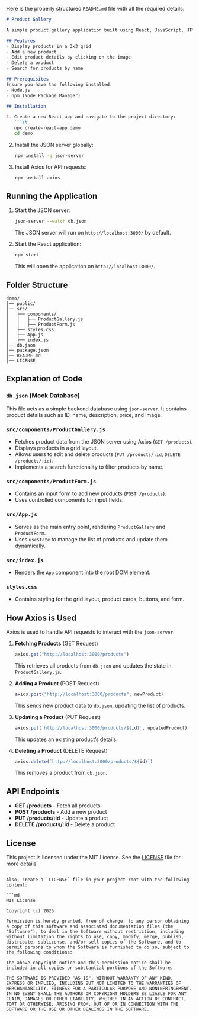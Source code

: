 Here is the properly structured `README.md` file with all the required details:  

```md
# Product Gallery  

A simple product gallery application built using React, JavaScript, HTML, and CSS. It allows users to add, edit, delete, and search for products. The application uses a JSON server to store product data and Axios for API requests.

## Features  
- Display products in a 3x3 grid  
- Add a new product  
- Edit product details by clicking on the image  
- Delete a product  
- Search for products by name  

## Prerequisites  
Ensure you have the following installed:  
- Node.js  
- npm (Node Package Manager)  

## Installation  

1. Create a new React app and navigate to the project directory:  
   ```sh
   npx create-react-app demo  
   cd demo  
   ```  
2. Install the JSON server globally:  
   ```sh
   npm install -g json-server  
   ```  
3. Install Axios for API requests:  
   ```sh
   npm install axios  
   ```  

## Running the Application  

1. Start the JSON server:  
   ```sh
   json-server --watch db.json  
   ```  
   The JSON server will run on `http://localhost:3000/` by default.  

2. Start the React application:  
   ```sh
   npm start  
   ```  
   This will open the application on `http://localhost:3000/`.  

## Folder Structure  

```
demo/
│── public/
│── src/
│   ├── components/
│   │   ├── ProductGallery.js
│   │   ├── ProductForm.js
│   ├── styles.css
│   ├── App.js
│   ├── index.js
│── db.json
│── package.json
│── README.md
│── LICENSE
```  

## Explanation of Code  

### `db.json` (Mock Database)  
This file acts as a simple backend database using `json-server`. It contains product details such as ID, name, description, price, and image.

### `src/components/ProductGallery.js`  
- Fetches product data from the JSON server using Axios (`GET /products`).  
- Displays products in a grid layout.  
- Allows users to edit and delete products (`PUT /products/:id`, `DELETE /products/:id`).  
- Implements a search functionality to filter products by name.  

### `src/components/ProductForm.js`  
- Contains an input form to add new products (`POST /products`).  
- Uses controlled components for input fields.  

### `src/App.js`  
- Serves as the main entry point, rendering `ProductGallery` and `ProductForm`.  
- Uses `useState` to manage the list of products and update them dynamically.  

### `src/index.js`  
- Renders the `App` component into the root DOM element.  

### `styles.css`  
- Contains styling for the grid layout, product cards, buttons, and form.  

## How Axios is Used  
Axios is used to handle API requests to interact with the `json-server`.  

1. **Fetching Products** (GET Request)  
   ```js
   axios.get("http://localhost:3000/products")
   ```  
   This retrieves all products from `db.json` and updates the state in `ProductGallery.js`.  

2. **Adding a Product** (POST Request)  
   ```js
   axios.post("http://localhost:3000/products", newProduct)
   ```  
   This sends new product data to `db.json`, updating the list of products.  

3. **Updating a Product** (PUT Request)  
   ```js
   axios.put(`http://localhost:3000/products/${id}`, updatedProduct)
   ```  
   This updates an existing product’s details.  

4. **Deleting a Product** (DELETE Request)  
   ```js
   axios.delete(`http://localhost:3000/products/${id}`)
   ```  
   This removes a product from `db.json`.  

## API Endpoints  

- **GET /products** - Fetch all products  
- **POST /products** - Add a new product  
- **PUT /products/:id** - Update a product  
- **DELETE /products/:id** - Delete a product  

## License  
This project is licensed under the MIT License. See the [LICENSE](LICENSE) file for more details.  
```

Also, create a `LICENSE` file in your project root with the following content:

```md
MIT License  

Copyright (c) 2025  

Permission is hereby granted, free of charge, to any person obtaining a copy of this software and associated documentation files (the "Software"), to deal in the Software without restriction, including without limitation the rights to use, copy, modify, merge, publish, distribute, sublicense, and/or sell copies of the Software, and to permit persons to whom the Software is furnished to do so, subject to the following conditions:  

The above copyright notice and this permission notice shall be included in all copies or substantial portions of the Software.  

THE SOFTWARE IS PROVIDED "AS IS", WITHOUT WARRANTY OF ANY KIND, EXPRESS OR IMPLIED, INCLUDING BUT NOT LIMITED TO THE WARRANTIES OF MERCHANTABILITY, FITNESS FOR A PARTICULAR PURPOSE AND NONINFRINGEMENT. IN NO EVENT SHALL THE AUTHORS OR COPYRIGHT HOLDERS BE LIABLE FOR ANY CLAIM, DAMAGES OR OTHER LIABILITY, WHETHER IN AN ACTION OF CONTRACT, TORT OR OTHERWISE, ARISING FROM, OUT OF OR IN CONNECTION WITH THE SOFTWARE OR THE USE OR OTHER DEALINGS IN THE SOFTWARE.  
